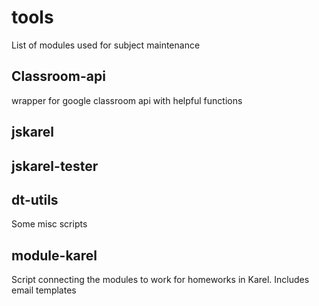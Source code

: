 # tools

List of modules used for subject maintenance 

## Classroom-api
wrapper for google classroom api with helpful functions

## jskarel

## jskarel-tester

## dt-utils
Some misc scripts

## module-karel
Script connecting the modules to work for homeworks in Karel. Includes email templates
